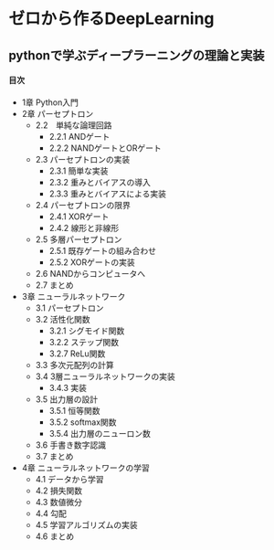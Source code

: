 # ゼロから作るDeepLearning
## pythonで学ぶディープラーニングの理論と実装

#### 目次
* 1章 Python入門
* 2章 パーセプトロン
    * 2.2　単純な論理回路
        * 2.2.1 ANDゲート
        * 2.2.2 NANDゲートとORゲート
    * 2.3 パーセプトロンの実装
        * 2.3.1 簡単な実装
        * 2.3.2 重みとバイアスの導入
        * 2.3.3 重みとバイアスによる実装
    * 2.4 パーセプトロンの限界
        * 2.4.1 XORゲート
        * 2.4.2 線形と非線形
    * 2.5 多層パーセプトロン
        * 2.5.1 既存ゲートの組み合わせ
        * 2.5.2 XORゲートの実装
    * 2.6 NANDからコンピュータへ
    * 2.7 まとめ
* 3章 ニューラルネットワーク
    * 3.1 パーセプトロン
    * 3.2 活性化関数
        * 3.2.1 シグモイド関数
        * 3.2.2 ステップ関数
        * 3.2.7 ReLu関数
    * 3.3 多次元配列の計算
    * 3.4 3層ニューラルネットワークの実装
        * 3.4.3 実装
    * 3.5 出力層の設計
        * 3.5.1 恒等関数
        * 3.5.2 softmax関数
        * 3.5.4 出力層のニューロン数
    * 3.6 手書き数字認識
    * 3.7 まとめ
* 4章 ニューラルネットワークの学習
    * 4.1 データから学習
    * 4.2 損失関数
    * 4.3 数値微分
    * 4.4 勾配
    * 4.5 学習アルゴリズムの実装
    * 4.6 まとめ


